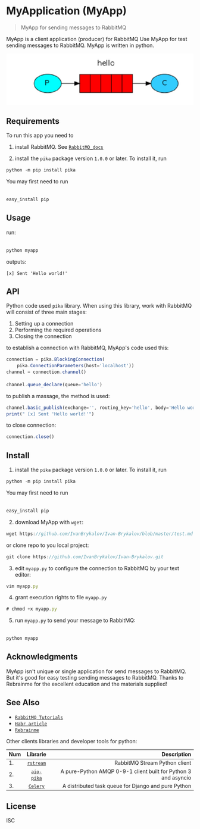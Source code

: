 # **MyApplication (MyApp)**

> MyApp for sending messages to RabbitMQ

MyApp is a client application (producer) for RabbitMQ
Use MyApp for test sending messages to RabbitMQ.
MyApp is written in python.

![`Common scheme`](/images/scheme.jpeg)

## Requirements

To run this app you need to

1. install RabbitMQ. See [`RabbitMQ_docs`](https://www.rabbitmq.com/download.html)

2. install the `pika` package version `1.0.0` or later. To install it, run
```js
python -m pip install pika

```
You may first need to run
```js

easy_install pip
```

## Usage

run:

```js

python myapp
```

outputs:

```
[x] Sent 'Hello world!'
```

## API

Python code used `pika` library.
When using this library, work with RabbitMQ will consist of three main stages:

1. Setting up a connection
2. Performing the required operations
3. Closing the connection


to establish a connection with RabbitMQ, MyApp's code used this:
```js
connection = pika.BlockingConnection(
    pika.ConnectionParameters(host='localhost'))
channel = connection.channel()

channel.queue_declare(queue='hello')

```
to publish a massage, the method is used:
```js
channel.basic_publish(exchange='', routing_key='hello', body='Hello world!')
print(" [x] Sent 'Hello world!'")
```

to close connection:
```js
connection.close()
```

## Install

1. install the `pika` package version `1.0.0` or later. To install it, run
```js
python -m pip install pika

```
You may first need to run
```js

easy_install pip
```
2. download MyApp with `wget`:

```js
wget https://github.com/IvanBrykalov/Ivan-Brykalov/blob/master/test.md
```

or clone repo to you local project:

```js
git clone https://github.com/IvanBrykalov/Ivan-Brykalov.git
```

3. edit `myapp.py` to configure the connection to RabbitMQ by your text editor:
```js
vim myapp.py
```
4. grant execution rights to file `myapp.py`

```js
# chmod +x myapp.py
```

5. run `myapp.py` to send your message to RabbitMQ:

```js

python myapp
```
## Acknowledgments

MyApp isn't unique or single application for send messages to RabbitMQ.
But it's good for easy testing sending messages to RabbitMQ.
Thanks to Rebrainme for the excellent education and the materials supplied!

## See Also

- [`RabbitMQ Tutorials`](https://www.rabbitmq.com/getstarted.html)
- [`Habr article`](https://habr.com/ru/post/434510)
- [`Rebrainme`](https://rebrainme.com)

Other clients libraries and developer tools for python:

Num | Librarie | Description
----|:--------:|----:
| 1. | [`rstream`](https://github.com/qweeze/rstream) |  RabbitMQ Stream Python client |
| 2. | [`aio-pika`](https://github.com/mosquito/aio-pika) |  A pure-Python AMQP 0-9-1 client built for Python 3 and asyncio |
| 3. | [`Celery`](https://docs.celeryproject.org/en/latest/) |  A distributed task queue for Django and pure Python |




## License

ISC

